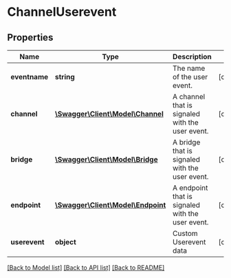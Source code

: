 # ChannelUserevent

## Properties
Name | Type | Description | Notes
------------ | ------------- | ------------- | -------------
**eventname** | **string** | The name of the user event. | [optional] 
**channel** | [**\Swagger\Client\Model\Channel**](Channel.md) | A channel that is signaled with the user event. | [optional] 
**bridge** | [**\Swagger\Client\Model\Bridge**](Bridge.md) | A bridge that is signaled with the user event. | [optional] 
**endpoint** | [**\Swagger\Client\Model\Endpoint**](Endpoint.md) | A endpoint that is signaled with the user event. | [optional] 
**userevent** | **object** | Custom Userevent data | [optional] 

[[Back to Model list]](../README.md#documentation-for-models) [[Back to API list]](../README.md#documentation-for-api-endpoints) [[Back to README]](../README.md)


